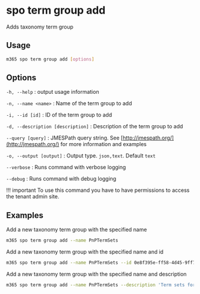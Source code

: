 # spo term group add

Adds taxonomy term group

## Usage

```sh
m365 spo term group add [options]
```

## Options

`-h, --help`
: output usage information

`-n, --name <name>`
: Name of the term group to add

`-i, --id [id]`
: ID of the term group to add

`-d, --description [description]`
: Description of the term group to add

`--query [query]`
: JMESPath query string. See [http://jmespath.org/](http://jmespath.org/) for more information and examples

`-o, --output [output]`
: Output type. `json,text`. Default `text`

`--verbose`
: Runs command with verbose logging

`--debug`
: Runs command with debug logging

!!! important
    To use this command you have to have permissions to access the tenant admin site.

## Examples

Add a new taxonomy term group with the specified name

```sh
m365 spo term group add --name PnPTermSets
```

Add a new taxonomy term group with the specified name and id

```sh
m365 spo term group add --name PnPTermSets --id 0e8f395e-ff58-4d45-9ff7-e331ab728beb
```

Add a new taxonomy term group with the specified name and description

```sh
m365 spo term group add --name PnPTermSets --description 'Term sets for PnP'
```